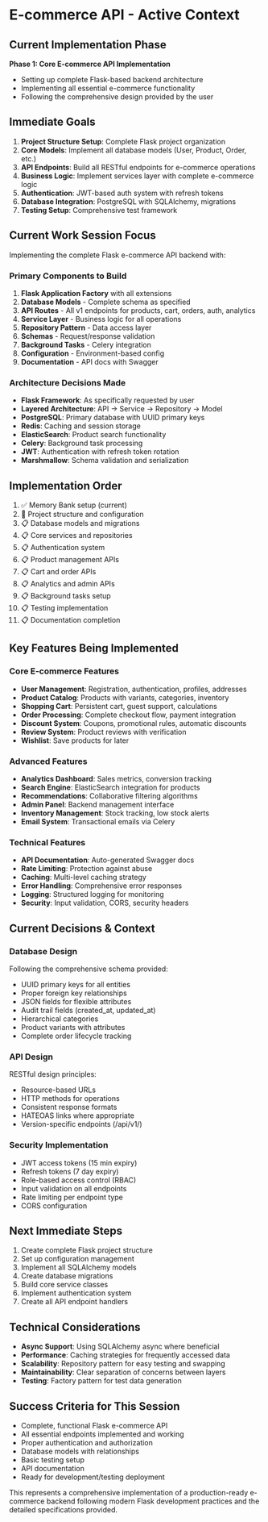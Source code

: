 # E-commerce API - Active Context

## Current Implementation Phase
**Phase 1: Core E-commerce API Implementation**
- Setting up complete Flask-based backend architecture
- Implementing all essential e-commerce functionality
- Following the comprehensive design provided by the user

## Immediate Goals
1. **Project Structure Setup**: Complete Flask project organization
2. **Core Models**: Implement all database models (User, Product, Order, etc.)
3. **API Endpoints**: Build all RESTful endpoints for e-commerce operations
4. **Business Logic**: Implement services layer with complete e-commerce logic
5. **Authentication**: JWT-based auth system with refresh tokens
6. **Database Integration**: PostgreSQL with SQLAlchemy, migrations
7. **Testing Setup**: Comprehensive test framework

## Current Work Session Focus
Implementing the complete Flask e-commerce API backend with:

### Primary Components to Build
1. **Flask Application Factory** with all extensions
2. **Database Models** - Complete schema as specified
3. **API Routes** - All v1 endpoints for products, cart, orders, auth, analytics
4. **Service Layer** - Business logic for all operations
5. **Repository Pattern** - Data access layer
6. **Schemas** - Request/response validation
7. **Background Tasks** - Celery integration
8. **Configuration** - Environment-based config
9. **Documentation** - API docs with Swagger

### Architecture Decisions Made
- **Flask Framework**: As specifically requested by user
- **Layered Architecture**: API → Service → Repository → Model
- **PostgreSQL**: Primary database with UUID primary keys
- **Redis**: Caching and session storage  
- **ElasticSearch**: Product search functionality
- **Celery**: Background task processing
- **JWT**: Authentication with refresh token rotation
- **Marshmallow**: Schema validation and serialization

## Implementation Order
1. ✅ Memory Bank setup (current)
2. 🔄 Project structure and configuration
3. 📋 Database models and migrations
4. 📋 Core services and repositories
5. 📋 Authentication system
6. 📋 Product management APIs
7. 📋 Cart and order APIs
8. 📋 Analytics and admin APIs
9. 📋 Background tasks setup
10. 📋 Testing implementation
11. 📋 Documentation completion

## Key Features Being Implemented

### Core E-commerce Features
- **User Management**: Registration, authentication, profiles, addresses
- **Product Catalog**: Products with variants, categories, inventory
- **Shopping Cart**: Persistent cart, guest support, calculations
- **Order Processing**: Complete checkout flow, payment integration
- **Discount System**: Coupons, promotional rules, automatic discounts
- **Review System**: Product reviews with verification
- **Wishlist**: Save products for later

### Advanced Features  
- **Analytics Dashboard**: Sales metrics, conversion tracking
- **Search Engine**: ElasticSearch integration for products
- **Recommendations**: Collaborative filtering algorithms
- **Admin Panel**: Backend management interface
- **Inventory Management**: Stock tracking, low stock alerts
- **Email System**: Transactional emails via Celery

### Technical Features
- **API Documentation**: Auto-generated Swagger docs
- **Rate Limiting**: Protection against abuse
- **Caching**: Multi-level caching strategy
- **Error Handling**: Comprehensive error responses
- **Logging**: Structured logging for monitoring
- **Security**: Input validation, CORS, security headers

## Current Decisions & Context

### Database Design
Following the comprehensive schema provided:
- UUID primary keys for all entities
- Proper foreign key relationships
- JSON fields for flexible attributes
- Audit trail fields (created_at, updated_at)
- Hierarchical categories
- Product variants with attributes
- Complete order lifecycle tracking

### API Design
RESTful design principles:
- Resource-based URLs
- HTTP methods for operations
- Consistent response formats
- HATEOAS links where appropriate
- Version-specific endpoints (/api/v1/)

### Security Implementation
- JWT access tokens (15 min expiry)
- Refresh tokens (7 day expiry)
- Role-based access control (RBAC)
- Input validation on all endpoints
- Rate limiting per endpoint type
- CORS configuration

## Next Immediate Steps
1. Create complete Flask project structure
2. Set up configuration management
3. Implement all SQLAlchemy models
4. Create database migrations
5. Build core service classes
6. Implement authentication system
7. Create all API endpoint handlers

## Technical Considerations
- **Async Support**: Using SQLAlchemy async where beneficial
- **Performance**: Caching strategies for frequently accessed data
- **Scalability**: Repository pattern for easy testing and swapping
- **Maintainability**: Clear separation of concerns between layers
- **Testing**: Factory pattern for test data generation

## Success Criteria for This Session
- Complete, functional Flask e-commerce API
- All essential endpoints implemented and working
- Proper authentication and authorization
- Database models with relationships
- Basic testing setup
- API documentation
- Ready for development/testing deployment

This represents a comprehensive implementation of a production-ready e-commerce backend following modern Flask development practices and the detailed specifications provided. 